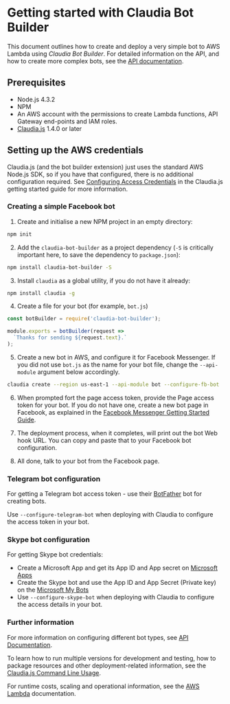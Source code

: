 # Getting started with Claudia Bot Builder

This document outlines how to create and deploy a very simple bot to AWS Lambda using _Claudia Bot Builder_. For detailed information on the API, and how to create more complex bots, see the [API documentation](API.md). 

## Prerequisites

* Node.js 4.3.2
* NPM
* An AWS account with the permissions to create Lambda functions, API Gateway end-points and IAM roles. 
* [Claudia.js](https://claudiajs.com) 1.4.0 or later

## Setting up the AWS credentials

Claudia.js (and the bot builder extension) just uses the standard AWS Node.js SDK, so if you have that configured, there is no additional configuration required. See [Configuring Access Credentials](https://github.com/claudiajs/claudia/blob/master/getting_started.md#configuring-access-credentials) in the Claudia.js getting started guide for more information.

### Creating a simple Facebook bot

1. Create and initialise a new NPM project in an empty directory:

  ```bash
  npm init
  ```

2. Add the `claudia-bot-builder` as a project dependency (`-S` is critically important here, to save the dependency to `package.json`):

  ```bash
  npm install claudia-bot-builder -S
  ```

3. Install `claudia` as a global utility, if you do not have it already:

  ```bash
  npm install claudia -g
  ```

4. Create a file for your bot (for example, `bot.js`)

  ```javascript
  const botBuilder = require('claudia-bot-builder');

  module.exports = botBuilder(request => 
    `Thanks for sending ${request.text}.`
  );
  ```

5. Create a new bot in AWS, and configure it for Facebook Messenger. If you did not use `bot.js` as the name for your bot file, change the `--api-module` argument below accordingly.

  ```bash
  claudia create --region us-east-1 --api-module bot --configure-fb-bot
  ```

6. When prompted fort the page access token, provide the Page access token for your bot. If you do not have one, create a new bot page in Facebook, as explained in the [Facebook Messenger Getting Started Guide](https://developers.facebook.com/docs/messenger-platform/quickstart).

7. The deployment process, when it completes, will print out the bot Web hook URL. You can copy and paste that to your Facebook bot configuration. 

8. All done, talk to your bot from the Facebook page.


### Telegram bot configuration

For getting a Telegram bot access token - use their [BotFather](https://telegram.me/BotFather) bot for creating bots. 

Use `--configure-telegram-bot` when deploying with Claudia to configure the access token in your bot.


### Skype bot configuration

For getting Skype bot credentials:

- Create a Microsoft App and get its App ID and App secret on [Microsoft Apps](https://apps.dev.microsoft.com/)
- Create the Skype bot and use the App ID and App Secret (Private key) on the [Microsoft My Bots](https://developer.microsoft.com/en-us/skype/bots/manage)
- Use `--configure-skype-bot` when deploying with Claudia to configure the access details in your bot.

### Further information

For more information on configuring different bot types, see [API Documentation](API.md).

To learn how to run multiple versions for development and testing, how to package resources and other deployment-related information, see the [Claudia.js Command Line Usage](https://github.com/claudiajs/claudia/tree/master/docs).

For runtime costs, scaling and operational information, see the [AWS Lambda](https://aws.amazon.com/documentation/lambda/) documentation.
